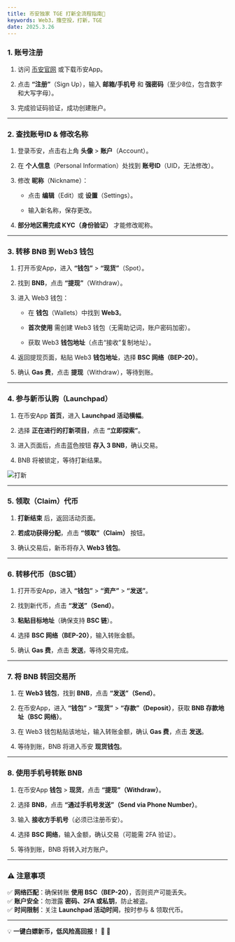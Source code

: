 ```yaml
---
title: 币安独家 TGE 打新全流程指南🚀
keywords: Web3，撸空投，打新，TGE
date: 2025.3.26
---
```

### **1. 账号注册**

1. 访问 [币安官网](https://binance.com/) 或下载币安App。
    
2. 点击 **“注册”**（Sign Up），输入 **邮箱/手机号** 和 **强密码**（至少8位，包含数字和大写字母）。
    
3. 完成验证码验证，成功创建账户。
    

---

### **2. 查找账号ID & 修改名称**

1. 登录币安，点击右上角 **头像** > **账户**（Account）。
    
2. 在 **个人信息**（Personal Information）处找到 **账号ID**（UID，无法修改）。
    
3. 修改 **昵称**（Nickname）：
    
    - 点击 **编辑**（Edit）或 **设置**（Settings）。
        
    - 输入新名称，保存更改。
        
4. **部分地区需完成 KYC（身份验证）** 才能修改昵称。
    

---

### **3. 转移 BNB 到 Web3 钱包**

1. 打开币安App，进入 **“钱包”** > **“现货”**（Spot）。
    
2. 找到 **BNB**，点击 **“提现”**（Withdraw）。
    
3. 进入 Web3 钱包：
    
    - 在 **钱包**（Wallets）中找到 **Web3**。
        
    - **首次使用** 需创建 Web3 钱包（无需助记词，账户密码加密）。
        
    - 获取 Web3 **钱包地址**（点击“接收”复制地址）。
        
4. 返回提现页面，粘贴 Web3 **钱包地址**，选择 **BSC 网络（BEP-20）**。
    
5. 确认 **Gas 费**，点击 **提现**（Withdraw），等待到账。
    

---

### **4. 参与新币认购（Launchpad）**

1. 在币安App **首页**，进入 **Launchpad 活动横幅**。
    
2. 选择 **正在进行的打新项目**，点击 **“立即探索”**。
    
3. 进入页面后，点击蓝色按钮 **存入 3 BNB**，确认交易。
    
4. BNB 将被锁定，等待打新结果。
    

![打新](https://static.learn.css.show/biance-tge.png)

---

### **5. 领取（Claim）代币**

1. **打新结束** 后，返回活动页面。
    
2. **若成功获得分配**，点击 **“领取”（Claim）** 按钮。
    
3. 确认交易后，新币将存入 **Web3 钱包**。
    

---

### **6. 转移代币（BSC链）**

1. 打开币安App，进入 **“钱包”** > **“资产”** > **“发送”**。
    
2. 找到新代币，点击 **“发送”（Send）**。
    
3. **粘贴目标地址**（确保支持 **BSC 链**）。
    
4. 选择 **BSC 网络（BEP-20）**，输入转账金额。
    
5. 确认 **Gas 费**，点击 **发送**，等待交易完成。
    

---

### **7. 将 BNB 转回交易所**

1. 在 **Web3 钱包**，找到 **BNB**，点击 **“发送”（Send）**。
    
2. 在币安App，进入 **“钱包”** > **“现货”** > **“存款”（Deposit）**，获取 **BNB 存款地址（BSC 网络）**。
    
3. 在 Web3 钱包粘贴该地址，输入转账金额，确认 **Gas 费**，点击 **发送**。
    
4. 等待到账，BNB 将进入币安 **现货钱包**。
    

---

### **8. 使用手机号转账 BNB**

1. 在币安App **钱包** > **现货**，点击 **“提现”（Withdraw）**。
    
2. 选择 **BNB**，点击 **“通过手机号发送”（Send via Phone Number）**。
    
3. 输入 **接收方手机号**（必须已注册币安）。
    
4. 选择 **BSC 网络**，输入金额，确认交易（可能需 2FA 验证）。
    
5. 等待到账，BNB 将转入对方账户。
    

---

### **⚠️ 注意事项**

✅ **网络匹配**：确保转账 **使用 BSC（BEP-20）**，否则资产可能丢失。  
✅ **账户安全**：勿泄露 **密码、2FA 或私钥**，防止被盗。  
✅ **时间限制**：关注 **Launchpad 活动时间**，按时参与 & 领取代币。

---

💡 **一键白嫖新币，低风险高回报！** 🎉 🚀